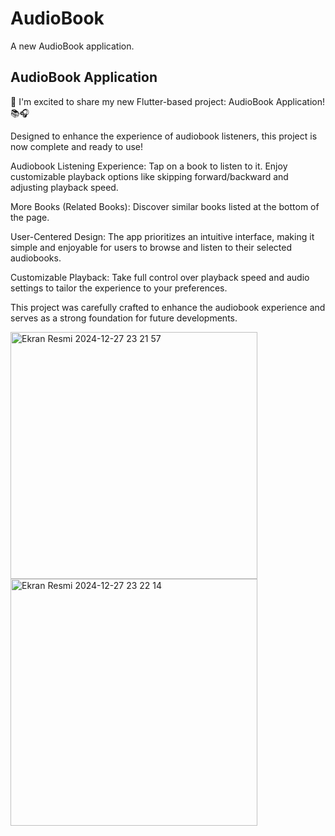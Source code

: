 # AudioBook

A new AudioBook application.

## AudioBook Application

🚀 I'm excited to share my new Flutter-based project: AudioBook Application! 📚🎧

Designed to enhance the experience of audiobook listeners, this project is now complete and ready to use!

Audiobook Listening Experience: Tap on a book to listen to it. Enjoy customizable playback options like skipping forward/backward and adjusting playback speed.

More Books (Related Books): Discover similar books listed at the bottom of the page.

User-Centered Design: The app prioritizes an intuitive interface, making it simple and enjoyable for users to browse and listen to their selected audiobooks.

Customizable Playback: Take full control over playback speed and audio settings to tailor the experience to your preferences.

This project was carefully crafted to enhance the audiobook experience and serves as a strong foundation for future developments.

<img width="395" alt="Ekran Resmi 2024-12-27 23 21 57" src="https://github.com/user-attachments/assets/5f575f37-25b3-4187-ac61-2dff0f8a8db7" />
<img width="395" alt="Ekran Resmi 2024-12-27 23 22 14" src="https://github.com/user-attachments/assets/5989e121-68bc-4dae-a41c-a49add2d6d6c" />


